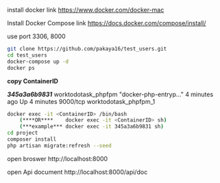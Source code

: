 install docker
 link https://www.docker.com/docker-mac

Install Docker Compose
 link https://docs.docker.com/compose/install/

use port 3306, 8000

```bash
git clone https://github.com/pakaya16/test_users.git
cd test_users
docker-compose up -d
docker ps
```
**copy ContainerID**

**_345a3a6b9831_**        worktodotask_phpfpm   "docker-php-entryp..."   4 minutes ago       Up 4 minutes        9000/tcp                      worktodotask_phpfpm_1

```bash
docker exec -it <ContainerID> /bin/bash 
    (****OR****    docker exec -it <ContainerID> sh)
    (***example*** docker exec -it 345a3a6b9831 sh)
cd project
composer install
php artisan migrate:refresh --seed

```
open broswer
 http://localhost:8000
 
open Api document
 http://localhost:8000/api/doc